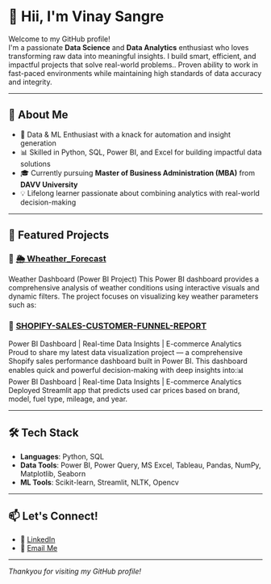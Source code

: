 # 👋 Hii, I'm Vinay Sangre

Welcome to my GitHub profile!  
I'm a passionate **Data Science** and **Data Analytics** enthusiast who loves transforming raw data into meaningful insights. I build smart, efficient, and impactful projects that solve real-world problems.. Proven ability to work in fast-paced environments while maintaining high standards of data accuracy and integrity. 

---

## 🚀 About Me

- 🧠 Data & ML Enthusiast with a knack for automation and insight generation
- 📊 Skilled in Python, SQL, Power BI, and Excel for building impactful data solutions
- 🎓 Currently pursuing **Master of Business Administration (MBA)** from **DAVV University**
- 💡 Lifelong learner passionate about combining analytics with real-world decision-making

---

## 🧩 Featured Projects

### 🔹 **[🌦️ Wheather_Forecast](https://github.com/Vinaysangre/Wheather_Forecast)**
Weather Dashboard (Power BI Project) This Power BI dashboard provides a comprehensive analysis of weather conditions using interactive visuals and dynamic filters. The project focuses on visualizing key weather parameters such as:

### 🔹 **[SHOPIFY-SALES-CUSTOMER-FUNNEL-REPORT](https://github.com/Vinaysangre/SHOPIFY-SALES-CUSTOMER-FUNNEL-REPORT)**
Power BI Dashboard | Real-time Data Insights | E-commerce Analytics Proud to share my latest data visualization project — a comprehensive Shopify sales performance dashboard built in Power BI. This dashboard enables quick and powerful decision-making with deep insights into:📊 Power BI Dashboard | Real-time Data Insights | E-commerce Analytics
Deployed Streamlit app that predicts used car prices based on brand, model, fuel type, mileage, and year.

---

## 🛠️ Tech Stack

- **Languages**: Python, SQL
- **Data Tools**: Power BI, Power Query, MS Excel, Tableau, Pandas, NumPy, Matplotlib, Seaborn
- **ML Tools**: Scikit-learn, Streamlit, NLTK, Opencv


---

## 📫 Let's Connect!

- 💼 [LinkedIn](https://www.linkedin.com/in/vinay-sangre-934772228/) 
- 📧 [Email Me](mailto:vinaysangre@gmail.com) 

---

_Thankyou for visiting my GitHub profile!_  
